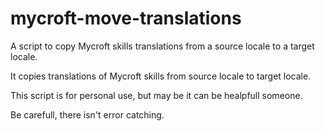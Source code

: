 # mycroft-move-translations
A script to copy Mycroft skills translations from a source locale to a target locale.

It copies translations of Mycroft skills from source locale to target locale.

This script is for personal use, but may be it can be healpfull someone.

Be carefull, there isn't error catching.
